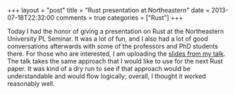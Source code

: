 +++
layout = "post"
title = "Rust presentation at Northeastern"
date = 2013-07-18T22:32:00
comments = true
categories = ["Rust"]
+++

Today I had the honor of giving a presentation on Rust at the
Northeastern University PL Seminar. It was a lot of fun, and I also
had a lot of good conversations afterwards with some of the professors
and PhD students there. For those who are interested, I am uploading
the [slides from my talk][slides].  The talk takes the same approach
that I would like to use for the next Rust paper. It was kind of a dry
run to see if that approach would be understandable and would flow logically;
overall, I thought it worked reasonably well.

[slides]: /pubs/2013.07.17-NEU.pdf

